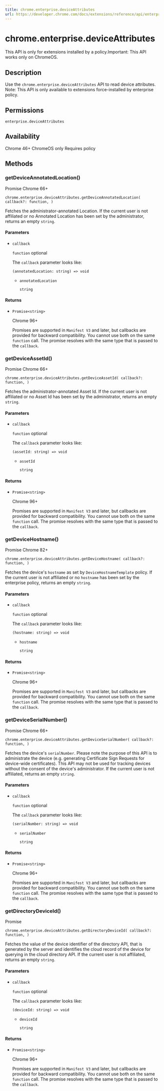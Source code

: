 ```yaml
---
title: chrome.enterprise.deviceAttributes
url: https://developer.chrome.com/docs/extensions/reference/api/enterprise/deviceAttributes
---
```

# chrome.enterprise.deviceAttributes

This API is only for extensions installed by a policy.Important: This API works only on ChromeOS.

## Description

Use the `chrome.enterprise.deviceAttributes` API to read device attributes. Note: This API is only available to extensions force-installed by enterprise policy.

## Permissions

`enterprise.deviceAttributes`

## Availability

Chrome 46+ ChromeOS only Requires policy

## Methods

### getDeviceAnnotatedLocation()

Promise Chrome 66+

```
chrome.enterprise.deviceAttributes.getDeviceAnnotatedLocation( callback?: function, )
```

Fetches the administrator-annotated Location. If the current user is not affiliated or no Annotated Location has been set by the administrator, returns an empty `string`.

#### Parameters

* `callback`

  `function` optional

  The `callback` parameter looks like:

  ```
  (annotatedLocation: string) => void
  ```

  + `annotatedLocation`

    `string`

#### Returns

* `Promise<string>`

  Chrome 96+

  Promises are supported in `Manifest V3` and later, but callbacks are provided for backward compatibility. You cannot use both on the same `function` call. The promise resolves with the same type that is passed to the `callback`.

### getDeviceAssetId()

Promise Chrome 66+

```
chrome.enterprise.deviceAttributes.getDeviceAssetId( callback?: function, )
```

Fetches the administrator-annotated Asset Id. If the current user is not affiliated or no Asset Id has been set by the administrator, returns an empty `string`.

#### Parameters

* `callback`

  `function` optional

  The `callback` parameter looks like:

  ```
  (assetId: string) => void
  ```

  + `assetId`

    `string`

#### Returns

* `Promise<string>`

  Chrome 96+

  Promises are supported in `Manifest V3` and later, but callbacks are provided for backward compatibility. You cannot use both on the same `function` call. The promise resolves with the same type that is passed to the `callback`.

### getDeviceHostname()

Promise Chrome 82+

```
chrome.enterprise.deviceAttributes.getDeviceHostname( callback?: function, )
```

Fetches the device's `hostname` as set by `DeviceHostnameTemplate` policy. If the current user is not affiliated or no `hostname` has been set by the enterprise policy, returns an empty `string`.

#### Parameters

* `callback`

  `function` optional

  The `callback` parameter looks like:

  ```
  (hostname: string) => void
  ```

  + `hostname`

    `string`

#### Returns

* `Promise<string>`

  Chrome 96+

  Promises are supported in `Manifest V3` and later, but callbacks are provided for backward compatibility. You cannot use both on the same `function` call. The promise resolves with the same type that is passed to the `callback`.

### getDeviceSerialNumber()

Promise Chrome 66+

```
chrome.enterprise.deviceAttributes.getDeviceSerialNumber( callback?: function, )
```

Fetches the device's `serialNumber`. Please note the purpose of this API is to administrate the device (e.g. generating Certificate Sign Requests for device-wide certificates). This API may not be used for tracking devices without the consent of the device's administrator. If the current user is not affiliated, returns an empty `string`.

#### Parameters

* `callback`

  `function` optional

  The `callback` parameter looks like:

  ```
  (serialNumber: string) => void
  ```

  + `serialNumber`

    `string`

#### Returns

* `Promise<string>`

  Chrome 96+

  Promises are supported in `Manifest V3` and later, but callbacks are provided for backward compatibility. You cannot use both on the same `function` call. The promise resolves with the same type that is passed to the `callback`.

### getDirectoryDeviceId()

Promise

```
chrome.enterprise.deviceAttributes.getDirectoryDeviceId( callback?: function, )
```

Fetches the value of the device identifier of the directory API, that is generated by the server and identifies the cloud record of the device for querying in the cloud directory API. If the current user is not affiliated, returns an empty `string`.

#### Parameters

* `callback`

  `function` optional

  The `callback` parameter looks like:

  ```
  (deviceId: string) => void
  ```

  + `deviceId`

    `string`

#### Returns

* `Promise<string>`

  Chrome 96+

  Promises are supported in `Manifest V3` and later, but callbacks are provided for backward compatibility. You cannot use both on the same `function` call. The promise resolves with the same type that is passed to the `callback`.